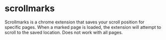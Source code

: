 # scrollmarks
Scrollmarks is a chrome extension that saves your scroll position for specific pages. When a marked page is loaded, the extension will attempt to scroll to the saved location. Does not work with all pages.
